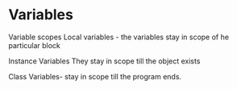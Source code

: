 # Variables

Variable scopes
Local variables - the variables stay in scope of he particular block

Instance Variables
They stay in scope till the object exists

Class Variables-
stay in scope till the program ends.
